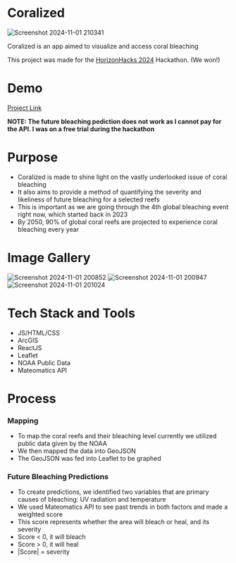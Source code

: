 # Coralized

![Screenshot 2024-11-01 210341](https://github.com/user-attachments/assets/5a7a4fd9-2e89-41b3-9df3-72affea8fe86)



Coralized is an app aimed to visualize and access coral bleaching

This project was made for the [HorizonHacks 2024](https://horizonhacks-2024.devpost.com/) Hackathon. (We won!)

# Demo
[Project Link](https://peaceful-panda-d2cfcc.netlify.app/)

**NOTE: The future bleaching pediction does not work as I cannot pay for the API. I was on a free trial during the hackathon**

# Purpose

- Coralized is made to shine light on the vastly underlooked issue of coral bleaching
- It also aims to provide a method of quantifying the severity and likeliness of future bleaching for a selected reefs
- This is important as we are going through the 4th global bleaching event right now, which started back in 2023
- By 2050, 90% of global coral reefs are projected to experience coral bleaching every year

# Image Gallery
![Screenshot 2024-11-01 200852](https://github.com/user-attachments/assets/62837f57-f10f-463b-ae32-9598cbbc8026)
![Screenshot 2024-11-01 200947](https://github.com/user-attachments/assets/0ac56bd1-dde1-44e9-a9a5-7e4775a02bba)
![Screenshot 2024-11-01 201024](https://github.com/user-attachments/assets/c02fc94f-505b-4385-a158-15d9705c9d29)


# Tech Stack and Tools
- JS/HTML/CSS
- ArcGIS
- ReactJS
- Leaflet
- NOAA Public Data
- Mateomatics API


# Process

### Mapping
- To map the coral reefs and their bleaching level currently we utilized public data given by the NOAA
- We then mapped the data into GeoJSON 
- The GeoJSON was fed into Leaflet to be graphed

### Future Bleaching Predictions
- To create predictions, we identified two variables that are primary causes of bleaching: UV radiation and temperature
- We used Mateomatics API to see past trends in both factors and made a weighted score
- This score represents whether the area will bleach or heal, and its severity
- Score < 0, it will bleach
- Score > 0, it will heal
- |Score| = severity


